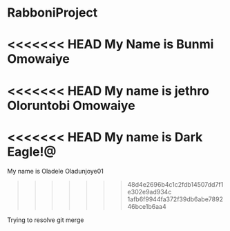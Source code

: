 # RabboniProject
<<<<<<< HEAD
My Name is Bunmi Omowaiye
=======

<<<<<<< HEAD
My name is jethro Oloruntobi Omowaiye
=======
<<<<<<< HEAD
My name is Dark Eagle!@
=======
My name is Oladele Oladunjoye01
>>>>>>> 48d4e2696b4c1c2fdb14507dd7f1e302e9ad934c
>>>>>>> 1afb6f9944fa372f39db6abe789246bce1b6aa4

Trying to resolve git merge
